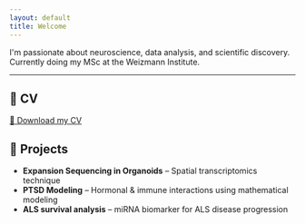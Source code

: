 ```yaml
---
layout: default
title: Welcome
---
```


I'm passionate about neuroscience, data analysis, and scientific discovery.  
Currently doing my MSc at the Weizmann Institute.

---
## 📁 CV

[📄 Download my CV](Bareket%20CV.pdf)

## 🚀 Projects

- **Expansion Sequencing in Organoids** – Spatial transcriptomics technique  
- **PTSD Modeling** – Hormonal & immune interactions using mathematical modeling  
- **ALS survival analysis** – miRNA biomarker for ALS disease progression
